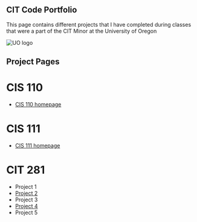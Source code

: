 ## CIT Code Portfolio
This page contains different projects that I have completed during classes that were a part of the CIT Minor at the University of Oregon

![UO logo](https://around.uoregon.edu/sites/around2.uoregon.edu/files/field/image/uo_logo_green_on_white_2.jpg)


## Project Pages

# **CIS 110**
  * [CIS 110 homepage](http://pages.uoregon.edu/cdrath/110/)
# **CIS 111**
  * [CIS 111 homepage](http://pages.uoregon.edu/cdrath/111/)
# **CIT 281**
  * Project 1
  * [Project 2](https://uo-cit.github.io/project-2-cdrath22/)
  * Project 3
  * [Project 4](https://uo-cit.github.io/project-4-cdrath22/)
  * Project 5
